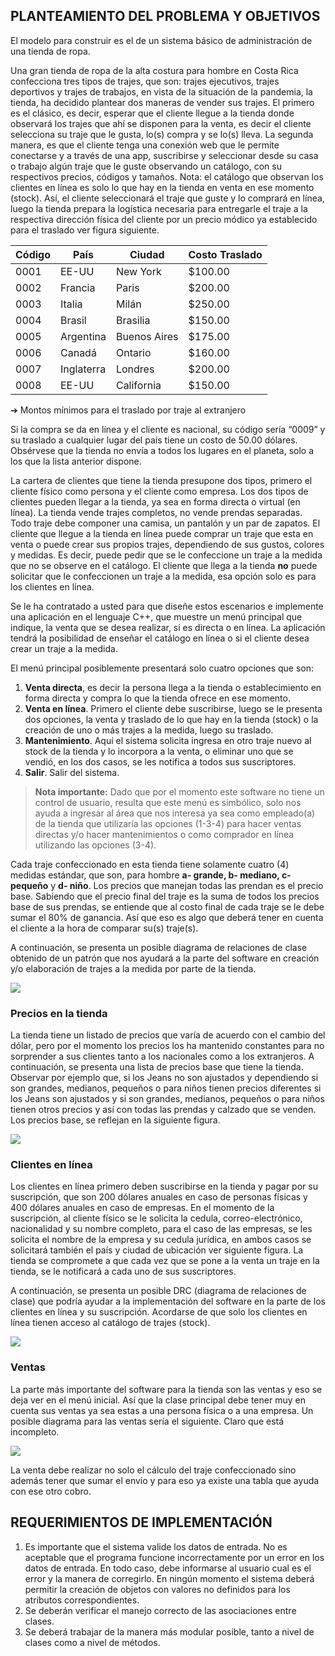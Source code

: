 
## PLANTEAMIENTO DEL PROBLEMA Y OBJETIVOS

El modelo para construir es el de un sistema básico de administración de una tienda de ropa. 

Una gran tienda de ropa de la alta costura para hombre en Costa Rica confecciona tres tipos de trajes, que son: trajes ejecutivos, trajes deportivos y trajes de trabajos, en vista de la situación de la pandemia, la tienda, ha decidido plantear dos maneras de vender sus trajes. El primero es el clásico, es decir, esperar que el cliente llegue a la tienda donde observará los trajes que ahí se disponen para la venta, es decir el cliente selecciona su traje que le gusta, lo(s) compra y se lo(s) lleva. La segunda manera, es que el cliente tenga una conexión web que le permite conectarse y a través de una app, suscribirse y seleccionar desde su casa o trabajo algún traje que le guste observando un catálogo, con su respectivos precios, códigos y tamaños. Nota: el catálogo que observan los clientes en línea es solo lo que hay en la tienda en venta en ese momento (stock). Así, el cliente seleccionará el traje que guste y lo comprará en línea, luego la tienda prepara la logística necesaria para entregarle el traje a la respectiva dirección física del cliente por un precio módico ya establecido para el traslado ver figura siguiente. 

| Código | País       | Ciudad       | Costo Traslado |
| ------ | ---------- | ------------ | -------------- |
| 0001   | EE-UU      | New York     | $100.00        |
| 0002   | Francia    | Paris        | $200.00        |
| 0003   | Italia     | Milán        | $250.00        |
| 0004   | Brasil     | Brasilia     | $150.00        |
| 0005   | Argentina  | Buenos Aires | $175.00        |
| 0006   | Canadá     | Ontario      | $160.00        |
| 0007   | Inglaterra | Londres      | $200.00        |
| 0008   | EE-UU      | California   | $150.00        |

 ➔ Montos mínimos para el traslado por traje al extranjero 

Si la compra se da en línea y el cliente es nacional, su código sería “0009” y su traslado a cualquier lugar del país tiene un costo de 50.00 dólares. Obsérvese que la tienda no envía a todos los lugares en el planeta, solo a los que la lista anterior dispone. 

La cartera de clientes que tiene la tienda presupone dos tipos, primero el cliente físico como persona y el cliente como empresa. Los dos tipos de clientes pueden llegar a la tienda, ya sea en forma directa o virtual (en línea). La tienda vende trajes completos, no vende prendas separadas. Todo traje debe componer una camisa, un pantalón y un par de zapatos. El cliente que llegue a la tienda en línea puede comprar un traje que esta en venta o puede crear sus propios trajes, dependiendo de sus gustos, colores y medidas. Es decir, puede pedir que se le confeccione un traje a la medida que no se observe en el catálogo. El cliente que llega a la tienda **no** puede solicitar que le confeccionen un traje a la medida, esa opción solo es para los clientes en línea. 

Se le ha contratado a usted para que diseñe estos escenarios e implemente una aplicación en el lenguaje C++, que muestre un menú principal que indique, la venta que se desea realizar, si es directa o en línea. La aplicación tendrá la posibilidad de enseñar el catálogo en línea o si el cliente desea crear un traje a la medida. 

El menú principal posiblemente presentará solo cuatro opciones que son: 

1. **Venta directa**, es decir la persona llega a la tienda o establecimiento en forma directa y compra lo que la tienda ofrece en ese momento. 
2. **Venta en línea**. Primero el cliente debe suscribirse, luego se le presenta dos opciones, la venta y traslado de lo que hay en la tienda (stock) o la creación de uno o más trajes a la medida, luego su traslado. 
3. **Mantenimiento**. Aquí el sistema solicita ingresa en otro traje nuevo al stock de la tienda y lo incorpora a la venta, o eliminar uno que se vendió, en los dos casos, se les notifica a todos sus suscriptores. 
4. **Salir**. Salir del sistema. 

> **Nota importante:** Dado que por el momento este software no tiene un control de usuario, resulta que este menú es simbólico, solo nos ayuda a ingresar al área que nos interesa ya sea como empleado(a) de la tienda que utilizaría las opciones (1-3-4) para hacer ventas directas y/o hacer mantenimientos o como comprador en línea utilizando las opciones (3-4). 

Cada traje confeccionado en esta tienda tiene solamente cuatro (4) medidas estándar, que son, para hombre **a- grande, b- mediano, c- pequeño** y **d- niño**. Los precios que manejan todas las prendan es el precio base. Sabiendo que el precio final del traje es la suma de todos los precios base de sus prendas, se entiende que al costo final de cada traje se le debe sumar el 80% de ganancia. Así que eso es algo que deberá tener en cuenta el cliente a la hora de comparar su(s) traje(s). 

A continuación, se presenta un posible diagrama de relaciones de clase obtenido de un patrón que nos ayudará a la parte del software en creación y/o elaboración de trajes a la medida por parte de la tienda. 

![](diagrama-relaciones.jpg)

### Precios en la tienda

La tienda tiene un listado de precios que varía de acuerdo con el cambio del dólar, pero por el momento los precios los ha mantenido constantes para no sorprender a sus clientes tanto a los nacionales como a los extranjeros. A continuación, se presenta una lista de precios base que tiene la tienda. Observar por ejemplo que, si los Jeans no son ajustados y dependiendo si son grandes, medianos, pequeños o para niños tienen precios diferentes si los Jeans son ajustados y si son grandes, medianos, pequeños o para niños tienen otros precios y así con todas las prendas y calzado que se venden. Los precios base, se reflejan en la siguiente figura. 

![](precios.jpg)

### Clientes en línea

Los clientes en línea primero deben suscribirse en la tienda y pagar por su suscripción, que son 200 dólares anuales en caso de personas físicas y 400 dólares anuales en caso de empresas. En el momento de la suscripción, al cliente físico se le solicita la cedula, correo-electrónico, nacionalidad y su nombre completo, para el caso de las empresas, se les solicita el nombre de la empresa y su cedula jurídica, en ambos casos se solicitará también el país y ciudad de ubicación ver siguiente figura. La tienda se compromete a que cada vez que se pone a la venta un traje en la tienda, se le notificará a cada uno de sus suscriptores. 

A continuación, se presenta un posible DRC (diagrama de relaciones de clase) que podría ayudar a la implementación del software en la parte de los clientes en línea y su suscripción. Acordarse de que solo los clientes en línea tienen acceso al catálogo de trajes (stock). 

![](diagrama-relaciones-enlinea.jpg)

### Ventas 

La parte más importante del software para la tienda son las ventas y eso se deja ver en el menú inicial. Así que la clase principal debe tener muy en cuenta sus ventas ya sea estas a una persona física o a una empresa. Un posible diagrama para las ventas sería el siguiente. Claro que está incompleto. 

![](diagrama-relaciones-ventas.jpg)

La venta debe realizar no solo el cálculo del traje confeccionado sino además tener que sumar el envío y para eso ya existe una tabla que ayuda con ese otro cobro. 

## REQUERIMIENTOS DE IMPLEMENTACIÓN

1. Es importante que el sistema valide los datos de entrada. No es aceptable que el programa funcione incorrectamente por un error en los datos de entrada. En todo caso, debe informarse al usuario cual es el error y la manera de corregirlo. En ningún momento el sistema deberá permitir la creación de objetos con valores no definidos para los atributos correspondientes. 
2. Se deberán verificar el manejo correcto de las asociaciones entre clases. 
3. Se deberá trabajar de la manera más modular posible, tanto a nivel de clases como a nivel de métodos. 
